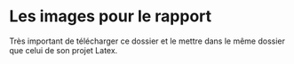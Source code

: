 # Les images pour le rapport
Très important de télécharger ce dossier et le mettre dans le même dossier que celui de son projet Latex.
